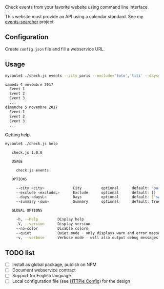 Check events from your favorite website using command line interface.

This website must provide an API using a calendar standard.
See my [events-searcher](https://github.com/mycaule/events-searcher) project

## Configuration

Create `config.json` file and fill a webservice URL.

## Usage
```bash
mycaule$ ./check.js events --city paris --exclude='toto','titi' --days=samedi,dimanche --summary true

samedi 4 novembre 2017
  Event 1
  Event 2
  Event 3
  ...
dimanche 5 novembre 2017
  Event 1
  Event 2
  Event 3
  ...
```

Getting help
```bash
mycaule$ ./check.js help

   check.js 1.0.0

   USAGE

     check.js events

   OPTIONS

     --city <city>             City         optional      default: "paris"              
     --exclude <excludeL>      Exclude      optional      default: []                   
     --days <daysL>            Days         optional      default: ["samedi","dimanche"]
     --summary <sum>           Summary      optional      default: true                 

   GLOBAL OPTIONS

     -h, --help         Display help                                      
     -V, --version      Display version                                   
     --no-color         Disable colors                                    
     --quiet            Quiet mode - only displays warn and error messages
     -v, --verbose      Verbose mode - will also output debug messages    
```
## TODO list

- [ ] Install as global package, publish on NPM
- [ ] Document webservice contract
- [ ] Support for English language
- [ ] Local configuration file (see [HTTPie Config](https://httpie.org/doc#config)) for the design
